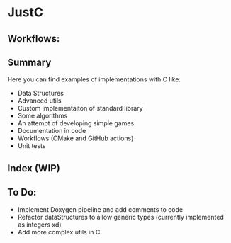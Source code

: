 # JustC

## Workflows:  


## Summary
Here you can find examples of implementations with C like:
- Data Structures
- Advanced utils
- Custom implementaiton of standard library
- Some algorithms
- An attempt of developing simple games
- Documentation in code
- Workflows (CMake and GitHub actions)
- Unit tests

## Index (WIP)

## To Do:
- Implement Doxygen pipeline and add comments to code
- Refactor dataStructures to allow generic types (currently implemented as integers xd)
- Add more complex utils in C